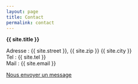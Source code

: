 ```yaml
---
layout: page
title: Contact
permalink: contact
---
```


__{{ site.title }}__  

Adresse : {{ site.street }}, {{ site.zip }} {{ site.city }}    
Tel : {{ site.tel }}  
Mail : {{ site.email }}

<u><a href="mailto:{{ site.email }}">Nous envoyer un message</a></u>

